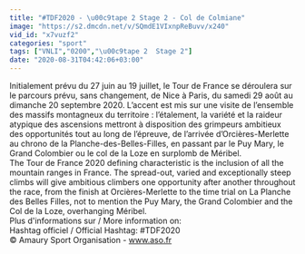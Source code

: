 ```yaml
---
title: "#TDF2020 - \u00c9tape 2 Stage 2 - Col de Colmiane"
image: "https://s2.dmcdn.net/v/SQmdE1VIxnpReBuvv/x240"
vid_id: "x7vuzf2"
categories: "sport"
tags: ["VNLI","0200","\u00c9tape 2  Stage 2"]
date: "2020-08-31T04:42:06+03:00"
---
```

Initialement prévu du 27 juin au 19 juillet, le Tour de France se déroulera sur le parcours prévu, sans changement, de Nice à Paris, du samedi 29 août au dimanche 20 septembre 2020. L’accent est mis sur une visite de l’ensemble des massifs montagneux du territoire : l’étalement, la variété et la raideur atypique des ascensions mettront à disposition des grimpeurs ambitieux des opportunités tout au long de l’épreuve, de l’arrivée d’Orcières-Merlette au chrono de la Planche-des-Belles-Filles, en passant par le Puy Mary, le Grand Colombier ou le col de la Loze en surplomb de Méribel.  <br>The Tour de France 2020 defining characteristic is the inclusion of all the mountain ranges in France. The spread-out, varied and exceptionally steep climbs will give ambitious climbers one opportunity after another throughout the race, from the finish at Orcières-Merlette to the time trial on La Planche des Belles Filles, not to mention the Puy Mary, the Grand Colombier and the Col de la Loze, overhanging Méribel.  <br>Plus d'informations sur / More information on:  <br>Hashtag officiel / Official Hashtag: #TDF2020  <br>© Amaury Sport Organisation - www.aso.fr
